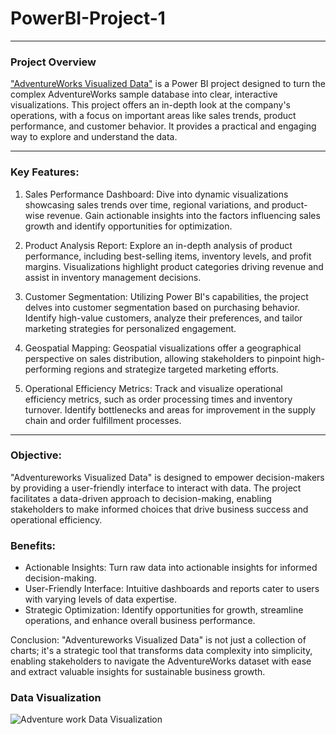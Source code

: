 # PowerBI-Project-1
---
### Project Overview

["AdventureWorks Visualized Data"](https://1drv.ms/u/c/53d9d0eaf14ddcbb/EXzVscCInKZBn-SCqpkYOlEBwAA7YBbR-NGxHoay2HWOnQ?e=Nrmou4) is a Power BI project designed to turn the complex AdventureWorks sample database into clear, interactive visualizations. This project offers an in-depth look at the company's operations, with a focus on important areas like sales trends, product performance, and customer behavior. It provides a practical and engaging way to explore and understand the data.

---
### Key Features:

1. Sales Performance Dashboard: Dive into dynamic visualizations showcasing sales trends over time, regional variations, and product-wise revenue. Gain actionable insights into the factors influencing sales growth and identify opportunities for optimization.

2. Product Analysis Report: Explore an in-depth analysis of product performance, including best-selling items, inventory levels, and profit margins. Visualizations highlight product categories driving revenue and assist in inventory management decisions.

3. Customer Segmentation: Utilizing Power BI's capabilities, the project delves into customer segmentation based on purchasing behavior. Identify high-value customers, analyze their preferences, and tailor marketing strategies for personalized engagement.

4. Geospatial Mapping: Geospatial visualizations offer a geographical perspective on sales distribution, allowing stakeholders to pinpoint high-performing regions and strategize targeted marketing efforts.

5. Operational Efficiency Metrics: Track and visualize operational efficiency metrics, such as order processing times and inventory turnover. Identify bottlenecks and areas for improvement in the supply chain and order fulfillment processes.
---
### Objective: 
"Adventureworks Visualized Data" is designed to empower decision-makers by providing a user-friendly interface to interact with data. The project facilitates a data-driven approach to decision-making, enabling stakeholders to make informed choices that drive business success and operational efficiency.

### Benefits:
- Actionable Insights: Turn raw data into actionable insights for informed decision-making.
- User-Friendly Interface: Intuitive dashboards and reports cater to users with varying levels of data expertise.
- Strategic Optimization: Identify opportunities for growth, streamline operations, and enhance overall business performance.

Conclusion: "Adventureworks Visualized Data" is not just a collection of charts; it's a strategic tool that transforms data complexity into simplicity, enabling stakeholders to navigate the AdventureWorks dataset with ease and extract valuable insights for sustainable business growth.

### Data Visualization

![Adventure work Data Visualization](https://github.com/user-attachments/assets/05afebde-fbaf-44cb-abaf-1204ba1c67bf)

